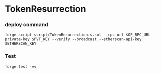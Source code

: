# TokenResurrection

### deploy command

```shell
forge script script/TokenResurrection.s.sol --rpc-url $OP_RPC_URL --private-key $PVT_KEY --verify --broadcast --etherscan-api-key $ETHERSCAN_KEY
```

### Test

```shell
forge test -vv
```
